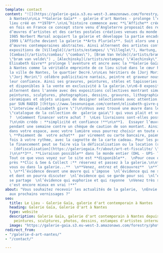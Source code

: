 ```yaml
---
template: contact
content: "![](https://galerie-gaia.s3.eu-west-3.amazonaws.com/forestry/photo facade.jpg)\n\n# Galerie Gaïa une galerie d'art contemporain
  à Nantes\n\nLa **Galerie Gaïa** - galerie d'art Nantes - prolonge l’esprit d’un
  lieu créé en **1978**.\n\nL’histoire commence avec **L’Affiche** créée pour la première
  en fois en France ce concept store venu d’Angleterre proposait des reproductions
  d’œuvres d’artistes et des cartes postales créatives venues du monde entier.\n\nEn
  1985 Norbert Marsal acquiert la galerie et développe la partie encadrement.  \nEn
  1999 L’Affiche devient la galerie **Arts Pluriels**. Suit alors une programmation
  d’œuvres contemporaines abstraites. Ainsi alternent des artistes confirmés et des
  expositions de [Villeglé](/artists/estampes/ \"Villegle\"), Hartung, Corneille,
  [Combas](/artists/combas/ \"combas\"), [Bram Van Velde](/artists/bram-van-velde/
  \"bram van velde\") , [Alechinsky](/artists/estampes/ \"Alechinsky\")\n\n**En 2015
  Elisabeth Givre** prolonge l’aventure et ancre avec la **Galerie Gaïa**, l’art contemporain
  à Nantes comme la véritable empreinte de ce lieu situé dans le cœur historique de
  la ville de Nantes, le quartier Decré.\n\nLes héritiers de [Jorj Morin](/artists/jorj-morin-peintre/
  \"Jorj Morin\") célèbre publicitaire nantais, peintre et graveur nous honorent de
  leur confiance. Ainsi ses gravures, peintures, stèles et tapisseries sont exposées
  et disponibles à la vente en exclusivité à la galerie.\n\n6-8 expositions en solo-show
  alternent dans l'année avec des expositions collectives montrant simultanément des
  peintures, sculptures, photographies, dessins, gravures, lithographies, sérigraphies,
  céramiques et objets uniques de designer sélectionnés avec attention.\n\n[Interview
  par SUN RADIO ](https://www.lesonunique.com/content/elisabeth-givre-portrait-galeriste-57477
  \"interview elisabeth givre \")\n\nVous avez trouvé une œuvre dans le [catalogue](https://galeriegaia.fr/catalogue/
  \"catalogue de la collection de  galerie gaia\") qui vous plait et vous hésitez
  ?  \nComment financer votre achat ?  \nLes livraisons sont-elles possibles partout
  ?\n\nUn crédo : **simplicité et confiance !**\n\n**1.  Essayer l’œuvre chez vous**
  pendant une semaine contre un chèque de caution de son montant. Ainsi tranquillement
  dans votre espace, avec votre lumière vous pourrez choisir en toute confiance.\n\n**2.**
  \ **Paiement de  votre achat**  par virement ou carte bancaire, paiement en plusieurs
  fois à votre rythme, avec la cagnotte de la carte cadeau. Pour les professionnels
  le financement peut se faire via la défiscalisation ou la location (rubrique prestation
  - [défiscalisation](https://galeriegaia.fr/about/art-et-fiscalite/ \"defiscalisation\")
  )\n\n**3**. **Livraison possible** dans le monde entier (DHL - UPS- TNT) sur devis.
  Tout ce que vous voyez sur le site est **disponible**.  \nPour ceux qui sont tout
  près **Clic & See & Collect :** réservez et passez à la galerie.\n\n**Depuis chez
  vous ou dans la galerie...**  \n**Venez, entrez et découvrez**  \n**l’évidence**
  \ \n**l’évidence devant une œuvre qui s’impose  \nl’évidence qui ne se discute pas
  et dont on pourra discuter  \nl’évidence qui se garde pour soi  \nl’évidence qui
  se partage  \nl’évidence qui euphorise et qui rayonne  \nVenez très sincèrement,
  c'est encore mieux en vrai !**"
about: "Vous souhaitez recevoir les actualités de la galerie,  \nEnvie d’être invité-e
  aux prochains vernissages ?"
seo:
  title: Le Lieu - Galerie Gaïa, galerie d'art contemporain à Nantes
  heading: Galerie Gaïa, Galerie d'art à Nantes
  type: website
  description: Galerie Gaïa, galerie d'art contemporain à Nantes depuis 1978, expose
    peintures, sculptures, photos, dessins, estampes d'artistes internationaux
  image: "https://galerie-gaia.s3.eu-west-3.amazonaws.com/forestry/photo facade-1.jpg"
redirect_from:
- "/galerie-d-art-nantes/"
- "/contact/"

---
```

